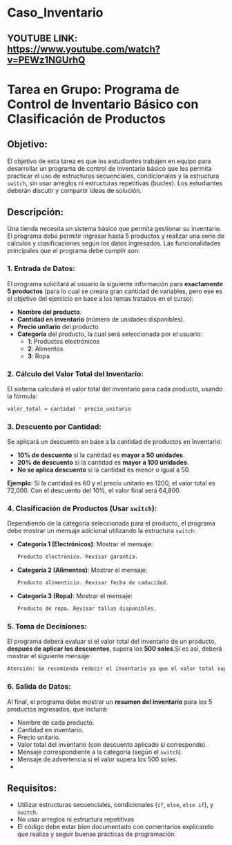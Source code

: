 # Caso_Inventario

## YOUTUBE LINK: https://www.youtube.com/watch?v=PEWz1NGUrhQ

# Tarea en Grupo: Programa de Control de Inventario Básico con Clasificación de Productos

## Objetivo:
El objetivo de esta tarea es que los estudiantes trabajen en equipo para desarrollar un programa de control de inventario básico que les permita practicar el uso de estructuras secuenciales, condicionales y la estructura `switch`, sin usar arreglos ni estructuras repetitivas (bucles). Los estudiantes deberán discutir y compartir ideas de solución.

## Descripción:
Una tienda necesita un sistema básico que permita gestionar su inventario. El programa debe permitir ingresar hasta 5 productos y realizar una serie de cálculos y clasificaciones según los datos ingresados. Las funcionalidades principales que el programa debe cumplir son:

### 1. **Entrada de Datos**:
   El programa solicitará al usuario la siguiente información para **exactamente 5 productos** (para lo cual se creara gran cantidad de variables, pero ese es el objetivo del ejercicio en base a los temas tratados en el curso):
   - **Nombre del producto**.
   - **Cantidad en inventario** (número de unidades disponibles).
   - **Precio unitario** del producto.
   - **Categoría** del producto, la cual será seleccionada por el usuario:
     - **1**: Productos electrónicos
     - **2**: Alimentos
     - **3**: Ropa

### 2. **Cálculo del Valor Total del Inventario**:
   El sistema calculará el valor total del inventario para cada producto, usando la fórmula:
   ```bash
   valor_total = cantidad * precio_unitario
   ```

### 3. **Descuento por Cantidad**:
   Se aplicará un descuento en base a la cantidad de productos en inventario:
   - **10% de descuento** si la cantidad es **mayor a 50 unidades**.
   - **20% de descuento** si la cantidad es **mayor a 100 unidades**.
   - **No se aplica descuento** si la cantidad es menor o igual a 50.

   **Ejemplo**:
   Si la cantidad es 60 y el precio unitario es 1200, el valor total es 72,000. Con el descuento del 10%, el valor final será 64,800.

### 4. **Clasificación de Productos (Usar `switch`)**:
   Dependiendo de la categoría seleccionada para el producto, el programa debe mostrar un mensaje adicional utilizando la estructura `switch`:
   - **Categoría 1 (Electrónicos)**: Mostrar el mensaje:
     ```bash
     Producto electrónico. Revisar garantía.
     ```
   - **Categoría 2 (Alimentos)**: Mostrar el mensaje:
     ```bash
     Producto alimenticio. Revisar fecha de caducidad.
     ```
   - **Categoría 3 (Ropa)**: Mostrar el mensaje:
     ```bash
     Producto de ropa. Revisar tallas disponibles.
     ```

### 5. **Toma de Decisiones**:
   El programa deberá evaluar si el valor total del inventario de un producto, **después de aplicar los descuentos**, supera los **500 soles**.Si es así, deberá mostrar el siguiente mensaje:

   ```bash
   Atención: Se recomienda reducir el inventario ya que el valor total supera los 500 soles.
   ```

### 6. **Salida de Datos**:
   Al final, el programa debe mostrar un **resumen del inventario** para los 5 productos ingresados, que incluirá:
   - Nombre de cada producto.
   - Cantidad en inventario.
   - Precio unitario.
   - Valor total del inventario (con descuento aplicado si corresponde).
   - Mensaje correspondiente a la categoría (según el `switch`).
   - Mensaje de advertencia si el valor supera los 500 soles.
   - 
## Requisitos:
- Utilizar estructuras secuenciales, condicionales (`if`, `else`, `else if`), y `switch`.
- No usar arreglos ni estructura repetitivas
- El código debe estar bien documentado con comentarios explicando que realiza y seguir buenas prácticas de programación.
